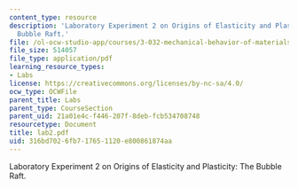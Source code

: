 ```yaml
---
content_type: resource
description: 'Laboratory Experiment 2 on Origins of Elasticity and Plasticity: The
  Bubble Raft.'
file: /ol-ocw-studio-app/courses/3-032-mechanical-behavior-of-materials-fall-2007/316bd7026fb717651120e800861874aa_lab2.pdf
file_size: 514057
file_type: application/pdf
learning_resource_types:
- Labs
license: https://creativecommons.org/licenses/by-nc-sa/4.0/
ocw_type: OCWFile
parent_title: Labs
parent_type: CourseSection
parent_uid: 21a01e4c-f446-207f-8deb-fcb534708748
resourcetype: Document
title: lab2.pdf
uid: 316bd702-6fb7-1765-1120-e800861874aa
---
```

Laboratory Experiment 2 on Origins of Elasticity and Plasticity: The Bubble Raft.